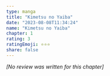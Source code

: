 ```yaml
---
type: manga
title: "Kimetsu no Yaiba"
date: "2023-08-08T11:34:24"
name: "Kimetsu no Yaiba"
chapter: 1
rating: 3
ratingEmoji: ⭐️⭐️⭐️
share: false
---
```


_[No review was written for this chapter]_
